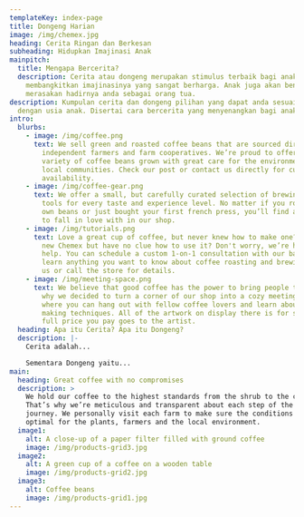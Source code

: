 ```yaml
---
templateKey: index-page
title: Dongeng Harian
image: /img/chemex.jpg
heading: Cerita Ringan dan Berkesan
subheading: Hidupkan Imajinasi Anak
mainpitch:
  title: Mengapa Bercerita?
  description: Cerita atau dongeng merupakan stimulus terbaik bagi anak anda untuk
    membangkitkan imajinasinya yang sangat berharga. Anak juga akan benar-benar
    merasakan hadirnya anda sebagai orang tua.
description: Kumpulan cerita dan dongeng pilihan yang dapat anda sesuaikan
  dengan usia anak. Disertai cara bercerita yang menyenangkan bagi anak.
intro:
  blurbs:
    - image: /img/coffee.png
      text: We sell green and roasted coffee beans that are sourced directly from
        independent farmers and farm cooperatives. We’re proud to offer a
        variety of coffee beans grown with great care for the environment and
        local communities. Check our post or contact us directly for current
        availability.
    - image: /img/coffee-gear.png
      text: We offer a small, but carefully curated selection of brewing gear and
        tools for every taste and experience level. No matter if you roast your
        own beans or just bought your first french press, you’ll find a gadget
        to fall in love with in our shop.
    - image: /img/tutorials.png
      text: Love a great cup of coffee, but never knew how to make one? Bought a fancy
        new Chemex but have no clue how to use it? Don't worry, we’re here to
        help. You can schedule a custom 1-on-1 consultation with our baristas to
        learn anything you want to know about coffee roasting and brewing. Email
        us or call the store for details.
    - image: /img/meeting-space.png
      text: We believe that good coffee has the power to bring people together. That’s
        why we decided to turn a corner of our shop into a cozy meeting space
        where you can hang out with fellow coffee lovers and learn about coffee
        making techniques. All of the artwork on display there is for sale. The
        full price you pay goes to the artist.
  heading: Apa itu Cerita? Apa itu Dongeng?
  description: |-
    Cerita adalah...

    Sementara Dongeng yaitu...
main:
  heading: Great coffee with no compromises
  description: >
    We hold our coffee to the highest standards from the shrub to the cup.
    That’s why we’re meticulous and transparent about each step of the coffee’s
    journey. We personally visit each farm to make sure the conditions are
    optimal for the plants, farmers and the local environment.
  image1:
    alt: A close-up of a paper filter filled with ground coffee
    image: /img/products-grid3.jpg
  image2:
    alt: A green cup of a coffee on a wooden table
    image: /img/products-grid2.jpg
  image3:
    alt: Coffee beans
    image: /img/products-grid1.jpg
---
```

